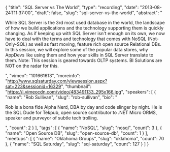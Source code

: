 {
  "title": "SQL Server vs The World",
  "type": "recording",
  "date": "2013-08-24T11:37:00",
  "draft": false,
  "slug": "sql-server-vs-the-world",
  "abstract": "<p>While SQL Server is the 3rd most used database in the world, the landscape of how we build applications and the technology supporting them is quickly changing. As if keeping up with SQL Server isn't enough on its own, we now have to deal with the terms and technology that comes with NoSQL (Not-Only-SQL) as well as fast moving, feature rich open source Relational DBs. In this session, we will explore some of the popular data stores, why AppDevs like using them and how your skills in SQL Server translate to them. Note: This session is geared towards OLTP systems. BI Solutions are NOT on the radar for this.</p>",
  "vimeo": "101661613",
  "moreinfo": "http://www.sqlsaturday.com/viewsession.aspx?sat=223&sessionid=16329",
  "thumbnail": "https://i.vimeocdn.com/video/483491133_295x166.jpg",
  "speakers": [
    {
      "name": "Rob Sullivan",
      "slug": "rob-sullivan",
      "bio": "<p>Rob is a bona fide Alpha Nerd, DBA by day and code slinger by night. He is the SQL Dude for Tekpub, open source contributor to .NET Micro ORMS, speaker and purveyor of subtle tech trolling. </p>",
      "count": 2
    }
  ],
  "tags": [
    {
      "name": "NoSQL",
      "slug": "nosql",
      "count": 3
    },
    {
      "name": "Open Source DB",
      "slug": "open-source-db",
      "count": 1
    }
  ],
  "meetups": [
    {
      "name": "Oklahoma Groups",
      "slug": "oklahoma",
      "count": 70
    },
    {
      "name": "SQL Saturday",
      "slug": "sql-saturday",
      "count": 127
    }
  ]
}